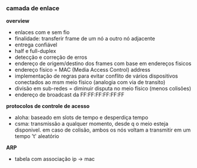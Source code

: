 ### camada de enlace

**overview**

- enlaces com e sem fio
- finalidade: transferir frame de um nó a outro nó adjacente
- entrega confiável
- half e full-duplex
- detecção e correção de erros
- endereço de origem/destino dos frames com base em endereços fisicos
- endereço físico = MAC (Media Access Control) address
- implementação de regras para evitar conflito de vários dispositivos conectados ao msm meio físico (analogia com via de transito)
- divisão em sub-redes = diminuir disputa no meio físico (menos colisões)
- endereço de broadcast da FF:FF:FF:FF:FF:FF

**protocolos de controle de acesso**

- aloha: baseado em slots de tempo e desperdiça tempo
- csma: transmissão a qualquer momento, desde q o meio esteja disponivel. em caso de colisão, ambos os nós voltam a transmitir em um tempo 't' aleatório

**ARP**

- tabela com associação ip -> mac
